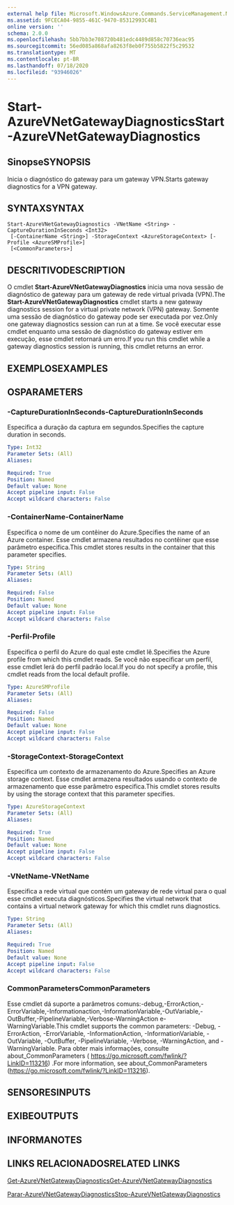 ```yaml
---
external help file: Microsoft.WindowsAzure.Commands.ServiceManagement.Network.dll-Help.xml
ms.assetid: 9FCECA04-9855-461C-9470-85312993C4B1
online version: ''
schema: 2.0.0
ms.openlocfilehash: 5bb7bb3e708720b481edc4489d858c70736eac95
ms.sourcegitcommit: 56ed085a868afa8263f8eb0f755b5822f5c29532
ms.translationtype: MT
ms.contentlocale: pt-BR
ms.lasthandoff: 07/18/2020
ms.locfileid: "93946026"
---
```

# <span data-ttu-id="26f3b-101">Start-AzureVNetGatewayDiagnostics</span><span class="sxs-lookup"><span data-stu-id="26f3b-101">Start-AzureVNetGatewayDiagnostics</span></span>

## <span data-ttu-id="26f3b-102">Sinopse</span><span class="sxs-lookup"><span data-stu-id="26f3b-102">SYNOPSIS</span></span>
<span data-ttu-id="26f3b-103">Inicia o diagnóstico do gateway para um gateway VPN.</span><span class="sxs-lookup"><span data-stu-id="26f3b-103">Starts gateway diagnostics for a VPN gateway.</span></span>

## <span data-ttu-id="26f3b-104">SYNTAX</span><span class="sxs-lookup"><span data-stu-id="26f3b-104">SYNTAX</span></span>

```
Start-AzureVNetGatewayDiagnostics -VNetName <String> -CaptureDurationInSeconds <Int32>
 [-ContainerName <String>] -StorageContext <AzureStorageContext> [-Profile <AzureSMProfile>]
 [<CommonParameters>]
```

## <span data-ttu-id="26f3b-105">DESCRITIVO</span><span class="sxs-lookup"><span data-stu-id="26f3b-105">DESCRIPTION</span></span>
<span data-ttu-id="26f3b-106">O cmdlet **Start-AzureVNetGatewayDiagnostics** inicia uma nova sessão de diagnóstico de gateway para um gateway de rede virtual privada (VPN).</span><span class="sxs-lookup"><span data-stu-id="26f3b-106">The **Start-AzureVNetGatewayDiagnostics** cmdlet starts a new gateway diagnostics session for a virtual private network (VPN) gateway.</span></span>
<span data-ttu-id="26f3b-107">Somente uma sessão de diagnóstico do gateway pode ser executada por vez.</span><span class="sxs-lookup"><span data-stu-id="26f3b-107">Only one gateway diagnostics session can run at a time.</span></span>
<span data-ttu-id="26f3b-108">Se você executar esse cmdlet enquanto uma sessão de diagnóstico do gateway estiver em execução, esse cmdlet retornará um erro.</span><span class="sxs-lookup"><span data-stu-id="26f3b-108">If you run this cmdlet while a gateway diagnostics session is running, this cmdlet returns an error.</span></span>

## <span data-ttu-id="26f3b-109">EXEMPLOS</span><span class="sxs-lookup"><span data-stu-id="26f3b-109">EXAMPLES</span></span>

## <span data-ttu-id="26f3b-110">OS</span><span class="sxs-lookup"><span data-stu-id="26f3b-110">PARAMETERS</span></span>

### <span data-ttu-id="26f3b-111">-CaptureDurationInSeconds</span><span class="sxs-lookup"><span data-stu-id="26f3b-111">-CaptureDurationInSeconds</span></span>
<span data-ttu-id="26f3b-112">Especifica a duração da captura em segundos.</span><span class="sxs-lookup"><span data-stu-id="26f3b-112">Specifies the capture duration in seconds.</span></span>

```yaml
Type: Int32
Parameter Sets: (All)
Aliases: 

Required: True
Position: Named
Default value: None
Accept pipeline input: False
Accept wildcard characters: False
```

### <span data-ttu-id="26f3b-113">-ContainerName</span><span class="sxs-lookup"><span data-stu-id="26f3b-113">-ContainerName</span></span>
<span data-ttu-id="26f3b-114">Especifica o nome de um contêiner do Azure.</span><span class="sxs-lookup"><span data-stu-id="26f3b-114">Specifies the name of an Azure container.</span></span>
<span data-ttu-id="26f3b-115">Esse cmdlet armazena resultados no contêiner que esse parâmetro especifica.</span><span class="sxs-lookup"><span data-stu-id="26f3b-115">This cmdlet stores results in the container that this parameter specifies.</span></span>

```yaml
Type: String
Parameter Sets: (All)
Aliases: 

Required: False
Position: Named
Default value: None
Accept pipeline input: False
Accept wildcard characters: False
```

### <span data-ttu-id="26f3b-116">-Perfil</span><span class="sxs-lookup"><span data-stu-id="26f3b-116">-Profile</span></span>
<span data-ttu-id="26f3b-117">Especifica o perfil do Azure do qual este cmdlet lê.</span><span class="sxs-lookup"><span data-stu-id="26f3b-117">Specifies the Azure profile from which this cmdlet reads.</span></span> <span data-ttu-id="26f3b-118">Se você não especificar um perfil, esse cmdlet lerá do perfil padrão local.</span><span class="sxs-lookup"><span data-stu-id="26f3b-118">If you do not specify a profile, this cmdlet reads from the local default profile.</span></span>

```yaml
Type: AzureSMProfile
Parameter Sets: (All)
Aliases: 

Required: False
Position: Named
Default value: None
Accept pipeline input: False
Accept wildcard characters: False
```

### <span data-ttu-id="26f3b-119">-StorageContext</span><span class="sxs-lookup"><span data-stu-id="26f3b-119">-StorageContext</span></span>
<span data-ttu-id="26f3b-120">Especifica um contexto de armazenamento do Azure.</span><span class="sxs-lookup"><span data-stu-id="26f3b-120">Specifies an Azure storage context.</span></span>
<span data-ttu-id="26f3b-121">Esse cmdlet armazena resultados usando o contexto de armazenamento que esse parâmetro especifica.</span><span class="sxs-lookup"><span data-stu-id="26f3b-121">This cmdlet stores results by using the storage context that this parameter specifies.</span></span>

```yaml
Type: AzureStorageContext
Parameter Sets: (All)
Aliases: 

Required: True
Position: Named
Default value: None
Accept pipeline input: False
Accept wildcard characters: False
```

### <span data-ttu-id="26f3b-122">-VNetName</span><span class="sxs-lookup"><span data-stu-id="26f3b-122">-VNetName</span></span>
<span data-ttu-id="26f3b-123">Especifica a rede virtual que contém um gateway de rede virtual para o qual esse cmdlet executa diagnósticos.</span><span class="sxs-lookup"><span data-stu-id="26f3b-123">Specifies the virtual network that contains a virtual network gateway for which this cmdlet runs diagnostics.</span></span>

```yaml
Type: String
Parameter Sets: (All)
Aliases: 

Required: True
Position: Named
Default value: None
Accept pipeline input: False
Accept wildcard characters: False
```

### <span data-ttu-id="26f3b-124">CommonParameters</span><span class="sxs-lookup"><span data-stu-id="26f3b-124">CommonParameters</span></span>
<span data-ttu-id="26f3b-125">Esse cmdlet dá suporte a parâmetros comuns:-debug,-ErrorAction,-ErrorVariable,-Informationaction,-InformationVariable,-OutVariable,-OutBuffer,-PipelineVariable,-Verbose-WarningAction e-WarningVariable.</span><span class="sxs-lookup"><span data-stu-id="26f3b-125">This cmdlet supports the common parameters: -Debug, -ErrorAction, -ErrorVariable, -InformationAction, -InformationVariable, -OutVariable, -OutBuffer, -PipelineVariable, -Verbose, -WarningAction, and -WarningVariable.</span></span> <span data-ttu-id="26f3b-126">Para obter mais informações, consulte about_CommonParameters ( https://go.microsoft.com/fwlink/?LinkID=113216) .</span><span class="sxs-lookup"><span data-stu-id="26f3b-126">For more information, see about_CommonParameters (https://go.microsoft.com/fwlink/?LinkID=113216).</span></span>

## <span data-ttu-id="26f3b-127">SENSORES</span><span class="sxs-lookup"><span data-stu-id="26f3b-127">INPUTS</span></span>

## <span data-ttu-id="26f3b-128">EXIBE</span><span class="sxs-lookup"><span data-stu-id="26f3b-128">OUTPUTS</span></span>

## <span data-ttu-id="26f3b-129">INFORMA</span><span class="sxs-lookup"><span data-stu-id="26f3b-129">NOTES</span></span>

## <span data-ttu-id="26f3b-130">LINKS RELACIONADOS</span><span class="sxs-lookup"><span data-stu-id="26f3b-130">RELATED LINKS</span></span>

[<span data-ttu-id="26f3b-131">Get-AzureVNetGatewayDiagnostics</span><span class="sxs-lookup"><span data-stu-id="26f3b-131">Get-AzureVNetGatewayDiagnostics</span></span>](./Get-AzureVNetGatewayDiagnostics.md)

[<span data-ttu-id="26f3b-132">Parar-AzureVNetGatewayDiagnostics</span><span class="sxs-lookup"><span data-stu-id="26f3b-132">Stop-AzureVNetGatewayDiagnostics</span></span>](./Stop-AzureVNetGatewayDiagnostics.md)


